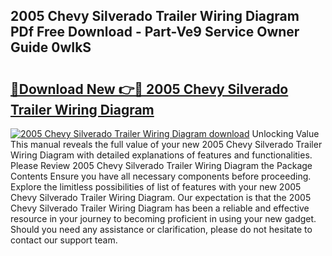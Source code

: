 ## 2005 Chevy Silverado Trailer Wiring Diagram PDf Free Download - Part-Ve9 Service Owner Guide 0wIkS

# <h2><a href="http://dfnrcg.blite.top/?on=2005+Chevy+Silverado+Trailer+Wiring+Diagram">🔗Download New 👉🔴 2005 Chevy Silverado Trailer Wiring Diagram</a></h2>

[![2005 Chevy Silverado Trailer Wiring Diagram download](https://i.imgur.com/lujVjoI.png)](http://dfnrcg.blite.top/?on=2005+Chevy+Silverado+Trailer+Wiring+Diagram)
Unlocking Value This manual reveals the full value of your new 2005 Chevy Silverado Trailer Wiring Diagram with detailed explanations of features and functionalities. Please Review 2005 Chevy Silverado Trailer Wiring Diagram the Package Contents Ensure you have all necessary components before proceeding. Explore the limitless possibilities of list of features with your new 2005 Chevy Silverado Trailer Wiring Diagram. Our expectation is that the 2005 Chevy Silverado Trailer Wiring Diagram has been a reliable and effective resource in your journey to becoming proficient in using your new gadget. Should you need any assistance or clarification, please do not hesitate to contact our support team.
